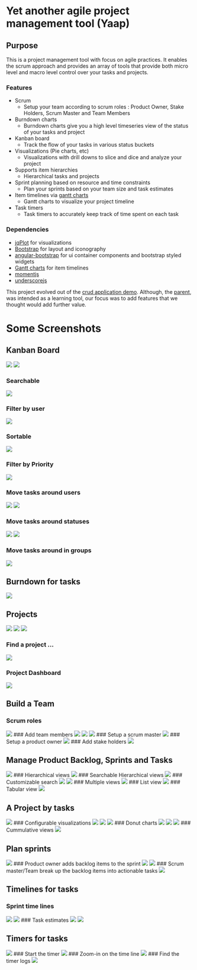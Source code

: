 # Yet another agile project management tool (Yaap) #

## Purpose

This is a project management tool with focus on agile practices. It enables the scrum approach and provides an array of tools that provide both micro level and macro level control over your tasks and projects. 

### Features
* Scrum
  * Setup your team according to scrum roles : Product Owner, Stake Holders, Scrum Master and Team Members
* Burndown charts
  * Burndown charts give you a high level timeseries view of the status of your tasks and project
* Kanban board
  * Track the flow of your tasks in various status buckets 
* Visualizations (Pie charts, etc)
  * Visualizations with drill downs to slice and dice and analyze your project 
* Supports item hierarchies
  * Hierarchical tasks and projects 
* Sprint planning based on resource and time constraints
  * Plan your sprints based on your team size and task estimates 
* Item timelines via [gantt charts](http://github.com/mustafavzg/angular-gantt) 
  * Gantt charts to visualize your project timeline
* Task timers
  * Task timers to accurately keep track of time spent on each task 

### Dependencies
* [jqPlot](http://www.jqplot.com/) for visualizations
* [Bootstrap](http://getbootstrap.com/) for layout and iconography
* [angular-bootstrap](http://github.com/angular-ui/bootstrap) for ui container components and bootstrap styled widgets
* [Gantt charts](http://github.com/mustafavzg/angular-gantt) for item timelines
* [momentjs](http://momentjs.com/)
* [underscorejs](http://underscorejs.org/)

This project evolved out of the [crud application demo](http://github.com/angular-app/angular-app). Although, the [parent](http://github.com/angular-app/angular-app), was intended as a learning tool, our focus was to add features that we thought would add further value.


# Some Screenshots #

## Kanban Board ##

<img src="https://s3-ap-southeast-1.amazonaws.com/hivescrum456/10-kanban-01.PNG">
<img src="https://s3-ap-southeast-1.amazonaws.com/hivescrum456/10-kanban-02.PNG">

### Searchable ###

<img src="https://s3-ap-southeast-1.amazonaws.com/hivescrum456/10-kanban-03.PNG">

### Filter by user ###

<img src="https://s3-ap-southeast-1.amazonaws.com/hivescrum456/10-kanban-04.PNG">

### Sortable ###

<img src="https://s3-ap-southeast-1.amazonaws.com/hivescrum456/10-kanban-05.PNG">

### Filter by Priority ###

<img src="https://s3-ap-southeast-1.amazonaws.com/hivescrum456/10-kanban-06.PNG">

### Move tasks around users ###

<img src="https://s3-ap-southeast-1.amazonaws.com/hivescrum456/10-kanban-07.png">
<img src="https://s3-ap-southeast-1.amazonaws.com/hivescrum456/10-kanban-08.png">

### Move tasks around statuses ###

<img src="https://s3-ap-southeast-1.amazonaws.com/hivescrum456/10-kanban-09.png">
<img src="https://s3-ap-southeast-1.amazonaws.com/hivescrum456/10-kanban-10.png">

### Move tasks around in groups ###

<img src="https://s3-ap-southeast-1.amazonaws.com/hivescrum456/10-kanban-11.png">

## Burndown for tasks ##

<img src="https://s3-ap-southeast-1.amazonaws.com/hivescrum456/02-burndown.PNG">
<!-- <img src="https://s3-ap-southeast-1.amazonaws.com/hivescrum456/01-team-02.PNG"> -->
<!-- <img src="https://s3-ap-southeast-1.amazonaws.com/hivescrum456/01-team-03.PNG"> -->
<!-- <img src="https://s3-ap-southeast-1.amazonaws.com/hivescrum456/01-team-04.PNG"> -->
<!-- <img src="https://s3-ap-southeast-1.amazonaws.com/hivescrum456/01-team-05.PNG"> -->
<!-- <img src="https://s3-ap-southeast-1.amazonaws.com/hivescrum456/01-team-06.PNG"> -->
<!-- <img src="https://s3-ap-southeast-1.amazonaws.com/hivescrum456/01-team-07.PNG"> -->


## Projects
<img src="https://s3-ap-southeast-1.amazonaws.com/hivescrum456/01-project-01.png">
<img src="https://s3-ap-southeast-1.amazonaws.com/hivescrum456/01-project-02.PNG">
<img src="https://s3-ap-southeast-1.amazonaws.com/hivescrum456/01-project-03.png">

### Find a project ...
<img src="https://s3-ap-southeast-1.amazonaws.com/hivescrum456/01-project-04.PNG">

### Project Dashboard
<img src="https://s3-ap-southeast-1.amazonaws.com/hivescrum456/01-project-05.PNG">

## Build a Team
### Scrum roles
<img src="https://s3-ap-southeast-1.amazonaws.com/hivescrum456/01-team-01.PNG">
### Add team members
<img src="https://s3-ap-southeast-1.amazonaws.com/hivescrum456/01-team-02.PNG">
<img src="https://s3-ap-southeast-1.amazonaws.com/hivescrum456/01-team-03.PNG">
<img src="https://s3-ap-southeast-1.amazonaws.com/hivescrum456/01-team-04.PNG">
### Setup a scrum master
<img src="https://s3-ap-southeast-1.amazonaws.com/hivescrum456/01-team-05.PNG">
### Setup a product owner
<img src="https://s3-ap-southeast-1.amazonaws.com/hivescrum456/01-team-06.PNG">
### Add stake holders
<img src="https://s3-ap-southeast-1.amazonaws.com/hivescrum456/01-team-07.PNG">

## Manage Product Backlog, Sprints and Tasks

<img src="https://s3-ap-southeast-1.amazonaws.com/hivescrum456/02-backlog-sprints-tasks-01.PNG">
### Hierarchical views
<img src="https://s3-ap-southeast-1.amazonaws.com/hivescrum456/02-backlog-sprints-tasks-02.PNG">
### Searchable Hierarchical views
<img src="https://s3-ap-southeast-1.amazonaws.com/hivescrum456/02-backlog-sprints-tasks-03.PNG">
### Customizable search
<img src="https://s3-ap-southeast-1.amazonaws.com/hivescrum456/02-backlog-sprints-tasks-04.png">
<img src="https://s3-ap-southeast-1.amazonaws.com/hivescrum456/02-backlog-sprints-tasks-05.png">
### Multiple views
<img src="https://s3-ap-southeast-1.amazonaws.com/hivescrum456/02-backlog-sprints-tasks-06.png">
### List view
<img src="https://s3-ap-southeast-1.amazonaws.com/hivescrum456/02-backlog-sprints-tasks-07.png">
### Tabular view
<img src="https://s3-ap-southeast-1.amazonaws.com/hivescrum456/02-backlog-sprints-tasks-08.png">


## A Project by tasks

<img src="https://s3-ap-southeast-1.amazonaws.com/hivescrum456/03-breakdown-01.PNG">
### Configurable visualizations
<img src="https://s3-ap-southeast-1.amazonaws.com/hivescrum456/03-breakdown-02.PNG">
<img src="https://s3-ap-southeast-1.amazonaws.com/hivescrum456/03-breakdown-03.PNG">
<img src="https://s3-ap-southeast-1.amazonaws.com/hivescrum456/03-breakdown-04.PNG">
### Donut charts
<img src="https://s3-ap-southeast-1.amazonaws.com/hivescrum456/03-breakdown-05.PNG">
<img src="https://s3-ap-southeast-1.amazonaws.com/hivescrum456/03-breakdown-06.png">
<img src="https://s3-ap-southeast-1.amazonaws.com/hivescrum456/03-breakdown-07.png">
### Cummulative views
<img src="https://s3-ap-southeast-1.amazonaws.com/hivescrum456/03-breakdown-08.PNG">

## Plan sprints

<img src="https://s3-ap-southeast-1.amazonaws.com/hivescrum456/06-sprintplanning-01.PNG">
### Product owner adds backlog items to the sprint
<img src="https://s3-ap-southeast-1.amazonaws.com/hivescrum456/06-sprintplanning-02.PNG">
<img src="https://s3-ap-southeast-1.amazonaws.com/hivescrum456/06-sprintplanning-03.PNG">
### Scrum master/Team break up the backlog items into actionable tasks
<img src="https://s3-ap-southeast-1.amazonaws.com/hivescrum456/06-sprintplanning-04.PNG">
<!-- <img src="https://s3-ap-southeast-1.amazonaws.com/hivescrum456/06-sprintplanning-05.PNG"> -->
<!-- <img src="https://s3-ap-southeast-1.amazonaws.com/hivescrum456/06-sprintplanning-06.png"> -->
<!-- <img src="https://s3-ap-southeast-1.amazonaws.com/hivescrum456/06-sprintplanning-07.png"> -->
<!-- <img src="https://s3-ap-southeast-1.amazonaws.com/hivescrum456/06-sprintplanning-08.PNG"> -->


## Timelines for tasks

### Sprint time lines
<img src="https://s3-ap-southeast-1.amazonaws.com/hivescrum456/12-gantt-01.PNG">
<img src="https://s3-ap-southeast-1.amazonaws.com/hivescrum456/12-gantt-02.PNG">
### Task estimates 
<img src="https://s3-ap-southeast-1.amazonaws.com/hivescrum456/12-gantt-03.PNG">
<!-- <img src="https://s3-ap-southeast-1.amazonaws.com/hivescrum456/12-gantt-04.PNG"> -->
<img src="https://s3-ap-southeast-1.amazonaws.com/hivescrum456/12-gantt-05.PNG">
<!-- <img src="https://s3-ap-southeast-1.amazonaws.com/hivescrum456/12-gantt-06.png"> -->
<!-- <img src="https://s3-ap-southeast-1.amazonaws.com/hivescrum456/12-gantt-07.png"> -->
<!-- <img src="https://s3-ap-southeast-1.amazonaws.com/hivescrum456/12-gantt-08.PNG"> -->

## Timers for tasks
<img src="https://s3-ap-southeast-1.amazonaws.com/hivescrum456/task-timers-01.PNG">
### Start the timer
<img src="https://s3-ap-southeast-1.amazonaws.com/hivescrum456/task-timers-02.PNG">
### Zoom-in on the time line
<img src="https://s3-ap-southeast-1.amazonaws.com/hivescrum456/task-timers-03.PNG">
### Find the timer logs
<img src="https://s3-ap-southeast-1.amazonaws.com/hivescrum456/task-timers-04.PNG">
<!-- <img src="https://s3-ap-southeast-1.amazonaws.com/hivescrum456/task-timers-05.PNG"> -->
<!-- <img src="https://s3-ap-southeast-1.amazonaws.com/hivescrum456/task-timers-06.png"> -->
<!-- <img src="https://s3-ap-southeast-1.amazonaws.com/hivescrum456/task-timers-07.png"> -->
<!-- <img src="https://s3-ap-southeast-1.amazonaws.com/hivescrum456/task-timers-08.PNG"> -->
